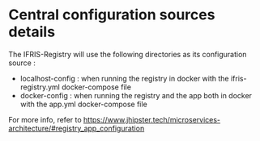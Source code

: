 # Central configuration sources details

The IFRIS-Registry will use the following directories as its configuration source :

-   localhost-config : when running the registry in docker with the ifris-registry.yml docker-compose file
-   docker-config : when running the registry and the app both in docker with the app.yml docker-compose file

For more info, refer to https://www.jhipster.tech/microservices-architecture/#registry_app_configuration
